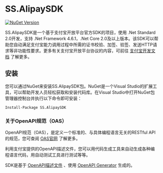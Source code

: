 # SS.AlipaySDK

[![NuGet Version](https://img.shields.io/nuget/v/SS.AlipaySDK.svg?style=flat)](https://www.nuget.org/packages?q=SS.AlipaySDK)

SS.AlipaySDK是一个基于支付宝开放平台官方SDK的项目，使用 .Net Standard 2.0开发，支持 .Net Framework 4.6.1，.Net Core 2.0及以上版本。该SDK可以帮助您自动满足支付宝能力调用过程中所需的证书校验、加签、验签、发送HTTP请求等非功能性要求。更多有关支付宝开放平台协议的内容，可前往 [支付宝开发文档](https://opendocs.alipay.com/open-v3/054kaq) 了解更多。

## 安装

您可以通过NuGet来安装SS.AlipaySDK包。NuGet是一个Visual Studio的扩展工具，可以帮助开发人员轻松获取和安装代码库。在Visual Studio中打开NuGet包管理器控制台并执行以下命令即可安装：

```sh
Install-Package SS.AlipaySDK
```

### 关于OpenAPI规范（OAS）

OpenAPI规范（OAS），是定义一个标准的、与具体编程语言无关的RESTful API的规范，您可查阅 [OAS官网](https://www.openapis.org) 了解更多。

利用支付宝提供的OpenAPI描述文件，您可以用代码生成工具来自动生成各种编程语言代码，用自动测试工具进行测试等等。

SDK是基于 [OpenAPI描述文件](openapi.json) 、使用 [OpenAPI Generator](https://openapi-generator.tech) 生成的。
